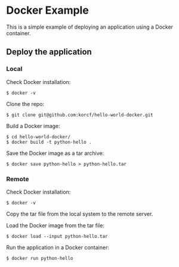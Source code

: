 # Docker Example

This is a simple example of deploying an application using a Docker container.

## Deploy the application

### Local

Check Docker installation:
```
$ docker -v
```
Clone the repo:
```
$ git clone git@github.com:korcf/hello-world-docker.git
```
Build a Docker image:
```
$ cd hello-world-docker/
$ docker build -t python-hello .
```
Save the Docker image as a tar archive:
```
$ docker save python-hello > python-hello.tar
```

### Remote

Check Docker installation:
```
$ docker -v
```
Copy the tar file from the local system to the remote server.

Load the Docker image from the tar file:
```
$ docker load --input python-hello.tar 
```
Run the application in a Docker container:
```
$ docker run python-hello
```

